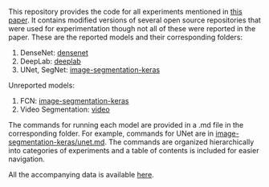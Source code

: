 This repository provides the code for all experiments mentioned in [this paper](https://arxiv.org/abs/1901.04412).
It contains modified versions of several open source repositories that were used for experimentation though not all of these were reported in the paper.
These are the reported models and their corresponding folders:
1. DenseNet: [densenet](https://github.com/abhineet123/river_ice_segmentation/tree/master/densenet)
2. DeepLab: [deeplab](https://github.com/abhineet123/river_ice_segmentation/tree/master/deeplab)
3. UNet, SegNet: [image-segmentation-keras](https://github.com/abhineet123/river_ice_segmentation/tree/master/image-segmentation-keras)

Unreported models:

1. FCN: [image-segmentation-keras](https://github.com/abhineet123/river_ice_segmentation/tree/master/image-segmentation-keras)
2. Video Segmentation: [video](https://github.com/abhineet123/river_ice_segmentation/tree/master/video)


The commands for running each model are provided in a .md file in the corresponding folder. For example, commands for UNet are in [image-segmentation-keras/unet.md](https://github.com/abhineet123/river_ice_segmentation/blob/master/image-segmentation-keras/unet.md).
The commands are organized hierarchically into categories of experiments and a table of contents is included for easier navigation.

All the accompanying data is available [here](https://ualbertaca-my.sharepoint.com/:f:/g/personal/asingh1_ualberta_ca/EtwQsFI1rCRPm8kE7yv1p8IBCBBBh_vT9RYRIqrfDjXTHQ).



